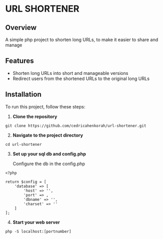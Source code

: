 # URL SHORTENER

## Overview

A simple php project to shorten long URLs, to make it easier to share and manage

## Features

- Shorten long URLs into short and manageable versions
- Redirect users from the shortened URLs to the original long URLs

## Installation

To run this project, follow these steps:

1. **Clone the repository**

```shell
git clone https://github.com/cedricahenkorah/url-shortener.git
```

2. **Navigate to the project directory**

```shell
cd url-shortener
```

3. **Set up your sql db and config.php**

   Configure the db in the config.php

```shell
<?php

return $config = [
    'database' => [
        'host' => '',
        'port' => ,
        'dbname' => '',
        'charset' => ''
    ]
];

```

4. **Start your web server**

```shell
php -S localhost:[portnumber]
```
